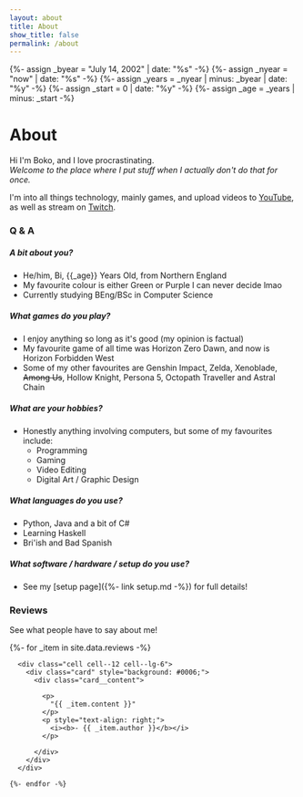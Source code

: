 ```yaml
---
layout: about
title: About
show_title: false
permalink: /about
---
```


{%- assign _byear = "July 14, 2002" | date: "%s" -%}
{%- assign _nyear = "now" | date: "%s" -%}
{%- assign _years = _nyear | minus: _byear | date: "%y" -%}
{%- assign _start = 0 | date: "%y" -%}
{%- assign _age = _years | minus: _start -%}

# About

Hi I'm Boko, and I love procrastinating.  
<i>Welcome to the place where I put stuff when I actually don't do that for once.</i>

I'm into all things technology, mainly games, and upload videos to [YouTube](channel), as well as stream on [Twitch](live).

### Q & A

##### A bit about you?
- He/him, Bi, {{_age}} Years Old, from Northern England
- My favourite colour is either Green or Purple I can never decide lmao
- Currently studying BEng/BSc in Computer Science

##### What games do you play?
- I enjoy anything so long as it's good (my opinion is factual)
- My favourite game of all time was Horizon Zero Dawn, and now is Horizon Forbidden West
- Some of my other favourites are Genshin Impact, Zelda, Xenoblade, ~~Among Us~~, Hollow Knight, Persona 5, Octopath Traveller and Astral Chain

##### What are your hobbies?
- Honestly anything involving computers, but some of my favourites include:
  - Programming
  - Gaming
  - Video Editing
  - Digital Art / Graphic Design

##### What languages do you use?
- Python, Java and a bit of C#
- Learning Haskell
- Bri'ish and Bad Spanish

##### What software / hardware / setup do you use?
- See my [setup page]({%- link setup.md -%}) for full details!

### Reviews

See what people have to say about me!

<div>
  <div class="grid grid--p-3">
    {%- for _item in site.data.reviews -%}

      <div class="cell cell--12 cell--lg-6">
        <div class="card" style="background: #0006;">
          <div class="card__content">

            <p>
              "{{ _item.content }}"
            </p>
            <p style="text-align: right;">
              <i><b>- {{ _item.author }}</b></i>
            </p>

          </div>
        </div>
      </div>

    {%- endfor -%}
  </div>
</div>
